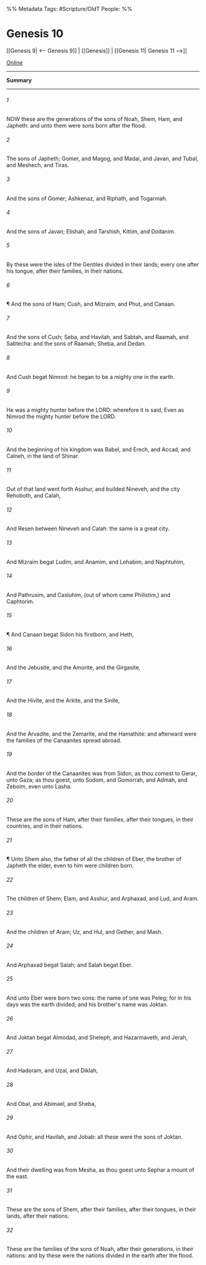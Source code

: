

%% Metadata
Tags: #Scripture/OldT
People: 
%%
# Genesis 10
[[Genesis 9| <-- Genesis 9]] | [[Genesis]] | [[Genesis 11| Genesis 11 -->]]

[Online](https://churchofjesuschrist.org/study/scriptures/ot/gen/10?lang=eng)

---
__Summary__



---

###### 1
NOW these are the generations of the sons of Noah, Shem, Ham, and Japheth: and unto them were sons born after the flood.
###### 2
The sons of Japheth; Gomer, and Magog, and Madai, and Javan, and Tubal, and Meshech, and Tiras.
###### 3
And the sons of Gomer; Ashkenaz, and Riphath, and Togarmah.
###### 4
And the sons of Javan; Elishah, and Tarshish, Kittim, and Dodanim.
###### 5
By these were the isles of the Gentiles divided in their lands; every one after his tongue, after their families, in their nations.
###### 6
¶ And the sons of Ham; Cush, and Mizraim, and Phut, and Canaan.
###### 7
And the sons of Cush; Seba, and Havilah, and Sabtah, and Raamah, and Sabtecha: and the sons of Raamah; Sheba, and Dedan.
###### 8
And Cush begat Nimrod: he began to be a mighty one in the earth.
###### 9
He was a mighty hunter before the LORD: wherefore it is said, Even as Nimrod the mighty hunter before the LORD.
###### 10
And the beginning of his kingdom was Babel, and Erech, and Accad, and Calneh, in the land of Shinar.
###### 11
Out of that land went forth Asshur, and builded Nineveh, and the city Rehoboth, and Calah,
###### 12
And Resen between Nineveh and Calah: the same is a great city.
###### 13
And Mizraim begat Ludim, and Anamim, and Lehabim, and Naphtuhim,
###### 14
And Pathrusim, and Casluhim, (out of whom came Philistim,) and Caphtorim.
###### 15
¶ And Canaan begat Sidon his firstborn, and Heth,
###### 16
And the Jebusite, and the Amorite, and the Girgasite,
###### 17
And the Hivite, and the Arkite, and the Sinite,
###### 18
And the Arvadite, and the Zemarite, and the Hamathite: and afterward were the families of the Canaanites spread abroad.
###### 19
And the border of the Canaanites was from Sidon, as thou comest to Gerar, unto Gaza; as thou goest, unto Sodom, and Gomorrah, and Admah, and Zeboim, even unto Lasha.
###### 20
These are the sons of Ham, after their families, after their tongues, in their countries, and in their nations.
###### 21
¶ Unto Shem also, the father of all the children of Eber, the brother of Japheth the elder, even to him were children born.
###### 22
The children of Shem; Elam, and Asshur, and Arphaxad, and Lud, and Aram.
###### 23
And the children of Aram; Uz, and Hul, and Gether, and Mash.
###### 24
And Arphaxad begat Salah; and Salah begat Eber.
###### 25
And unto Eber were born two sons: the name of one was Peleg; for in his days was the earth divided; and his brother's name was Joktan.
###### 26
And Joktan begat Almodad, and Sheleph, and Hazarmaveth, and Jerah,
###### 27
And Hadoram, and Uzal, and Diklah,
###### 28
And Obal, and Abimael, and Sheba,
###### 29
And Ophir, and Havilah, and Jobab: all these were the sons of Joktan.
###### 30
And their dwelling was from Mesha, as thou goest unto Sephar a mount of the east.
###### 31
These are the sons of Shem, after their families, after their tongues, in their lands, after their nations.
###### 32
These are the families of the sons of Noah, after their generations, in their nations: and by these were the nations divided in the earth after the flood.



